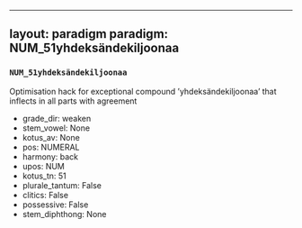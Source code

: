 
---
layout: paradigm
paradigm: NUM_51yhdeksändekiljoonaa
---
### ` NUM_51yhdeksändekiljoonaa `

Optimisation hack for exceptional compound ’yhdeksändekiljoonaa’ that inflects in all parts with agreement
* grade_dir: weaken
* stem_vowel: None
* kotus_av: None
* pos: NUMERAL
* harmony: back
* upos: NUM
* kotus_tn: 51
* plurale_tantum: False
* clitics: False
* possessive: False
* stem_diphthong: None

